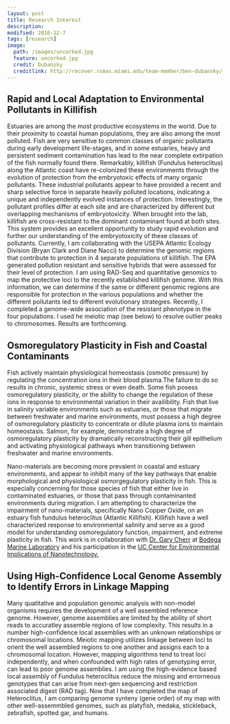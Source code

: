 ```yaml
---
layout: post
title: Research Interest
description:
modified: 2016-12-7
tags: [research]
image:
  path: /images/uncorked.jpg
  feature: uncorked.jpg
  credit: Dubansky
  creditlink: http://recover.rsmas.miami.edu/team-member/ben-dubansky/
---
```

**Rapid and Local Adaptation to Environmental Pollutants in Killifish**  
---
Estuaries are among the most productive ecosystems in the world. Due to their proximity to coastal human populations, they are also among the most polluted. Fish are very sensitive to common classes of organic pollutants during early development life-stages, and in some estuaries, heavy and persistent sediment contamination has lead to the near complete extirpation of the fish normally found there. Remarkably, killifish (Fundulus heteroclitus) along the Atlantic coast have re-colonized these environments through the evolution of protection from the embryotoxic effects of many organic pollutants. These industrial pollutants appear to have provided a recent and sharp selective force in separate heavily polluted locations, indicating a unique and independently evolved instances of protection. Interestingly, the pollutant profiles differ at each site and are characterized by different but overlapping mechanisms of embryotoxicity. When brought into the lab, killifish are cross-resistant to the dominant contaminant found at both sites. This system provides an excellent opportunity to study rapid evolution and further our understanding of the embryotoxicity of these classes of pollutants. Currently, I am collaborating with the USEPA Atlantic Ecology Division (Bryan Clark and Diane Nacci) to determine the genomic regions that contribute to protection in 4 separate populations of killifish. The EPA generated pollution resistant and sensitive hybrids that were assessed for their level of protection. I am using RAD-Seq and quantitative genomics to map the protective loci to the recently established killifish genome. With this information, we can determine if the same or different genomic regions are responsible for protection in the various populations and whether the different pollutants led to different evolutionary strategies. Recently, I completed a genome-wide association of the resistant phenotype in the four populations. I used he meiotic map (see below) to resolve outlier peaks to chromosomes. Results are forthcoming.    


**Osmoregulatory Plasticity in Fish and Coastal Contaminants**
---
Fish actively maintain physiological homeostasis (osmotic pressure) by regulating the concentration ions in their blood plasma.The failure to do so results in chronic, systemic stress or even death. Some fish posess osmoregulatory plasticity, or the ability to change the regulation of these ions in response to environmental variation in their availibility. Fish that live in salinity variable environments such as estuaries, or those that migrate between freshwater and marine environments, must possess a high degree of osmoregulatory plasticity to concentrate or dilute plasma ions to maintain homeostasis. Salmon, for example, demonstrate a high degree of osmoregulatory plasticity by dramatically reconstructing their gill epithelium and activating physiological pathways when transitioning between freshwater and marine environments.  

Nano-materials are becoming more prevalent in coastal and estuary environments, and appear to inhibit many of the key pathways that enable morphological and physiological osmorgegulatory plasticity in fish. This is especially concerning for those species of fish that either live in contaminated estuaries, or those that pass through contaminanted environments during migration. I am attempting to characterize the impairment of nano-materials, specifically Nano Copper Oxide, on an estuary fish fundulus heteroclitus (Atlantic Killifish). Killifish have a well characterized response to environmental salinity and serve as a good model for understanding osmoregulatory function, impairment, and extreme plasticity in fish. This work is in collaboration with [Dr. Gary Cherr](http://bml.ucdavis.edu/research/faculty/gary-cherr/) at [Bodega Marine Laboratory](http://bml.ucdavis.edu/) and his participation in the [UC Center for Environmental Implications of Nanotechnology.](http://www.cein.ucla.edu/)

**Using High-Confidence Local Genome Assembly to Identify Errors in Linkage Mapping**
---
Many quatitative and population genomic analysis with non-model organisms requires the development of a well assembled reference genome. However, genome assemblies are limited by the ability of short reads to accuratley assemble regions of low complexity. This results in a number high-confidence local assemblies with an unknown relationships or chromosomal locations. Meiotic mapping utilizes linkage between loci to orient the well assembled regions to one another and assigns each to a chromosomal location. However, mapping algorithms tend to treat loci independently, and when confounded with high rates of genotyping error, can lead to poor genome assemblies. I am using the high-evidence based local assembly of Fundulus heteroclitus reduce the missing and errorneous genotypes that can arise from next-gen sequencing and restriction associated digest (RAD tag). Now that I have completed the map of Heteroclitus, I am comparing genome synteny (gene order) of my map with other well-assemmbled genomes, such as platyfish, medaka, stickleback, zebrafish, spotted gar, and humans.    

